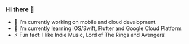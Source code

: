 ### Hi there 👋

- 🔭 I’m currently working on mobile and cloud development.
- 🌱 I’m currently learning iOS/Swift, Flutter and Google Cloud Platform.
- ⚡ Fun fact: I like Indie Music, Lord of The Rings and Avengers!

<!--
**samirtf/samirtf** is a ✨ _special_ ✨ repository because its `README.md` (this file) appears on your GitHub profile.

Here are some ideas to get you started:

- 🔭 I’m currently working on ...
- 🌱 I’m currently learning ...
- 👯 I’m looking to collaborate on ...
- 🤔 I’m looking for help with ...
- 💬 Ask me about ...
- 📫 How to reach me: ...
- 😄 Pronouns: ...
- ⚡ Fun fact: ...
-->
